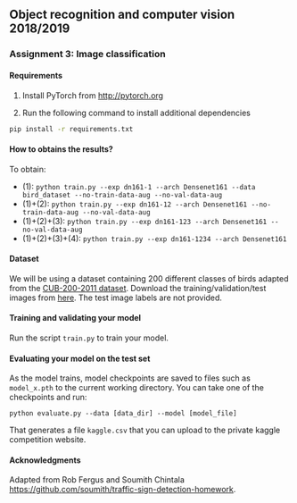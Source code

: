 
## Object recognition and computer vision 2018/2019

### Assignment 3: Image classification

#### Requirements

1. Install PyTorch from http://pytorch.org

2. Run the following command to install additional dependencies

```bash
pip install -r requirements.txt
```

#### How to obtains the results?

To obtain:
- (1): `python train.py --exp dn161-1 --arch Densenet161 --data bird_dataset --no-train-data-aug --no-val-data-aug`
- (1)+(2): `python train.py --exp dn161-12 --arch Densenet161 --no-train-data-aug --no-val-data-aug`
- (1)+(2)+(3): `python train.py --exp dn161-123 --arch Densenet161 --no-val-data-aug`
- (1)+(2)+(3)+(4): `python train.py --exp dn161-1234 --arch Densenet161`

#### Dataset

We will be using a dataset containing 200 different classes of birds adapted from the [CUB-200-2011 dataset](http://www.vision.caltech.edu/visipedia/CUB-200-2011.html).
Download the training/validation/test images from [here](https://www.di.ens.fr/willow/teaching/recvis18/assignment3/bird_dataset.zip). The test image labels are not provided.

#### Training and validating your model

Run the script `train.py` to train your model.

#### Evaluating your model on the test set

As the model trains, model checkpoints are saved to files such as `model_x.pth` to the current working directory.
You can take one of the checkpoints and run:

```
python evaluate.py --data [data_dir] --model [model_file]
```

That generates a file `kaggle.csv` that you can upload to the private kaggle competition website.

#### Acknowledgments

Adapted from Rob Fergus and Soumith Chintala https://github.com/soumith/traffic-sign-detection-homework.
